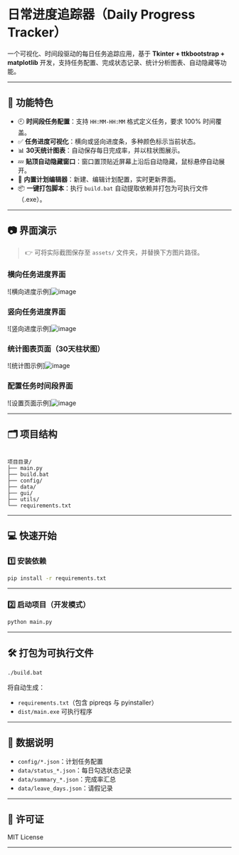 
# 日常进度追踪器（Daily Progress Tracker）

一个可视化、时间段驱动的每日任务追踪应用，基于 **Tkinter + ttkbootstrap + matplotlib** 开发，支持任务配置、完成状态记录、统计分析图表、自动隐藏等功能。

---

## 🚀 功能特色

- 🕘 **时间段任务配置**：支持 `HH:MM-HH:MM` 格式定义任务，要求 100% 时间覆盖。
- ✅ **任务进度可视化**：横向或竖向进度条，多种颜色标示当前状态。
- 📊 **30天统计图表**：自动保存每日完成率，并以柱状图展示。
- 💤 **贴顶自动隐藏窗口**：窗口置顶贴近屏幕上沿后自动隐藏，鼠标悬停自动展开。
- 🔧 **内置计划编辑器**：新建、编辑计划配置，实时更新界面。
- 📦 **一键打包脚本**：执行 `build.bat` 自动提取依赖并打包为可执行文件（.exe）。

---

## 📷 界面演示

> 👉 可将实际截图保存至 `assets/` 文件夹，并替换下方图片路径。

### 横向任务进度界面
![横向进度示例]![image](https://github.com/user-attachments/assets/09a08212-8d6b-4ffe-80c9-d9883b28ccaa)

### 竖向任务进度界面
![竖向进度示例]![image](https://github.com/user-attachments/assets/331a5f99-9982-467e-a417-84964dbc088e)

### 统计图表页面（30天柱状图）
![统计图示例]![image](https://github.com/user-attachments/assets/47d0dd9e-5826-495e-a33d-dfeae770ac79)

### 配置任务时间段界面
![设置页面示例]![image](https://github.com/user-attachments/assets/c61b9d04-cbd9-4b19-a4d2-4df3a21d2ab3)

---

## 🗂️ 项目结构

```

项目目录/
├── main.py
├── build.bat
├── config/
├── data/
├── gui/
├── utils/
└── requirements.txt
````

---

## 💻 快速开始

### 1️⃣ 安装依赖

```bash
pip install -r requirements.txt
````

---

### 2️⃣ 启动项目（开发模式）

```bash
python main.py
```

---

## 🛠️ 打包为可执行文件

```bash
./build.bat
```

将自动生成：

* `requirements.txt`（包含 pipreqs 与 pyinstaller）
* `dist/main.exe` 可执行程序

---

## 📁 数据说明

* `config/*.json`：计划任务配置
* `data/status_*.json`：每日勾选状态记录
* `data/summary_*.json`：完成率汇总
* `data/leave_days.json`：请假记录

---

## 📄 许可证

MIT License

---



